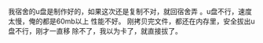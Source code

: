 我宿舍的u盘是制作好的，如果这次还是复制不对，就回宿舍弄
。u盘不行，速度太慢，俺的都是60mb以上
性能不好。
刚拷贝完文件，都还在内存里，安全拔出u盘不行，刚才一直移
除不了，我以为卡了，就直接拔了。
